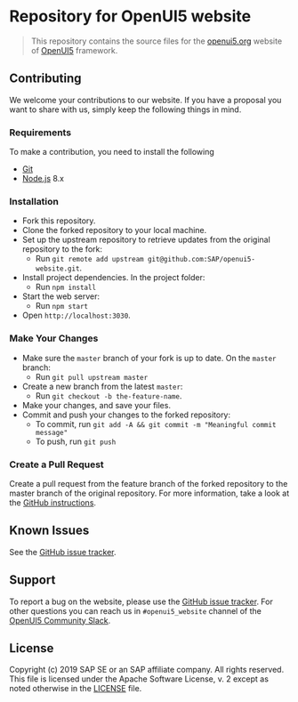 # Repository for OpenUI5 website

> This repository contains the source files for the [openui5.org](openui5.org) website of [OpenUI5](https://github.com/SAP/openui5) framework.

## Contributing

We welcome your contributions to our website. If you have a proposal you want to share with us, simply keep the following things in mind.

### Requirements

To make a contribution, you need to install the following

- [Git](https://git-scm.com)
- [Node.js](https://nodejs.org) 8.x

### Installation
- Fork this repository.
- Clone the forked repository to your local machine.
- Set up the upstream repository to retrieve updates from the original repository to the fork:
	- Run `git remote add upstream git@github.com:SAP/openui5-website.git`.
- Install project dependencies. In the project folder:
	- Run `npm install`
- Start the web server:
	- Run `npm start`
- Open `http://localhost:3030`.

### Make Your Changes
- Make sure the `master` branch of your fork is up to date. On the `master` branch:
	- Run `git pull upstream master`
- Create a new branch from the latest `master`:
	- Run `git checkout -b the-feature-name`.
- Make your changes, and save your files.
- Commit and push your changes to the forked repository:
	- To commit, run `git add -A && git commit -m "Meaningful commit message"`
	- To push, run `git push`

### Create a Pull Request
Create a pull request from the feature branch of the forked repository to the master branch of the original repository. For more information, take a look at the [GitHub instructions](https://help.github.com/articles/creating-a-pull-request).

## Known Issues
See the [GitHub issue tracker](https://github.com/SAP/openui5-website/issues).

## Support
To report a bug on the website, please use the [GitHub issue tracker](https://github.com/SAP/openui5-website/issues). For other questions you can reach us in `#openui5_website` channel of the [OpenUI5 Community Slack](https://slackui5invite.herokuapp.com).

## License
Copyright (c) 2019 SAP SE or an SAP affiliate company. All rights reserved.
This file is licensed under the Apache Software License, v. 2 except as noted otherwise in the [LICENSE](/LICENSE) file.
